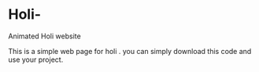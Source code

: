 # Holi-
Animated Holi website

This is a simple web page for holi . you can simply download this code and use your project.
